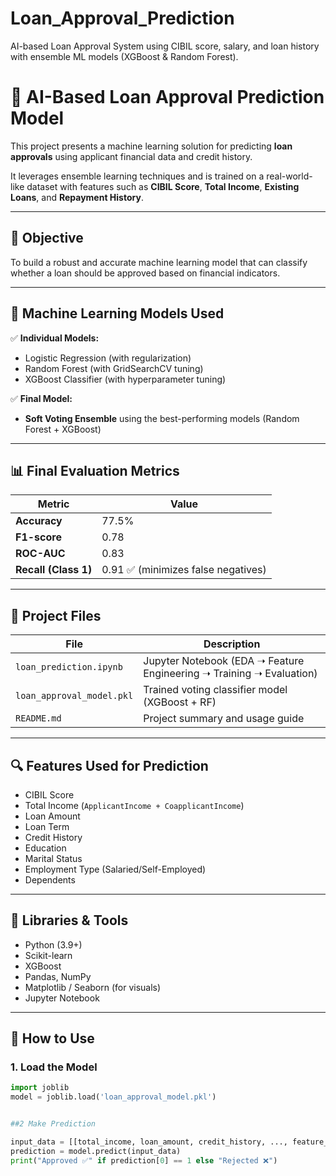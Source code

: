 # Loan_Approval_Prediction
AI-based Loan Approval System using CIBIL score, salary, and loan history with ensemble ML models (XGBoost &amp; Random Forest).

# 🤖 AI-Based Loan Approval Prediction Model

This project presents a machine learning solution for predicting **loan approvals** using applicant financial data and credit history.

It leverages ensemble learning techniques and is trained on a real-world-like dataset with features such as **CIBIL Score**, **Total Income**, **Existing Loans**, and **Repayment History**.

---

## 🎯 Objective

To build a robust and accurate machine learning model that can classify whether a loan should be approved based on financial indicators.

---

## 🧠 Machine Learning Models Used

✅ **Individual Models:**
- Logistic Regression (with regularization)
- Random Forest (with GridSearchCV tuning)
- XGBoost Classifier (with hyperparameter tuning)

✅ **Final Model:**
- **Soft Voting Ensemble** using the best-performing models (Random Forest + XGBoost)

---

## 📊 Final Evaluation Metrics

| Metric         | Value   |
|----------------|---------|
| **Accuracy**   | 77.5%   |
| **F1-score**   | 0.78    |
| **ROC-AUC**    | 0.83    |
| **Recall (Class 1)** | 0.91 ✅ (minimizes false negatives)

---

## 📁 Project Files

| File                          | Description                                        |
|-------------------------------|----------------------------------------------------|
| `loan_prediction.ipynb`       | Jupyter Notebook (EDA ➝ Feature Engineering ➝ Training ➝ Evaluation) |
| `loan_approval_model.pkl`     | Trained voting classifier model (XGBoost + RF)    |
| `README.md`                   | Project summary and usage guide                   |

---

## 🔍 Features Used for Prediction

- CIBIL Score
- Total Income (`ApplicantIncome + CoapplicantIncome`)
- Loan Amount
- Loan Term
- Credit History
- Education
- Marital Status
- Employment Type (Salaried/Self-Employed)
- Dependents

---

## 🧪 Libraries & Tools

- Python (3.9+)
- Scikit-learn
- XGBoost
- Pandas, NumPy
- Matplotlib / Seaborn (for visuals)
- Jupyter Notebook

---

## 🚀 How to Use

### 1. Load the Model
```python
import joblib
model = joblib.load('loan_approval_model.pkl')


##2 Make Prediction

input_data = [[total_income, loan_amount, credit_history, ..., feature_n]]
prediction = model.predict(input_data)
print("Approved ✅" if prediction[0] == 1 else "Rejected ❌")
